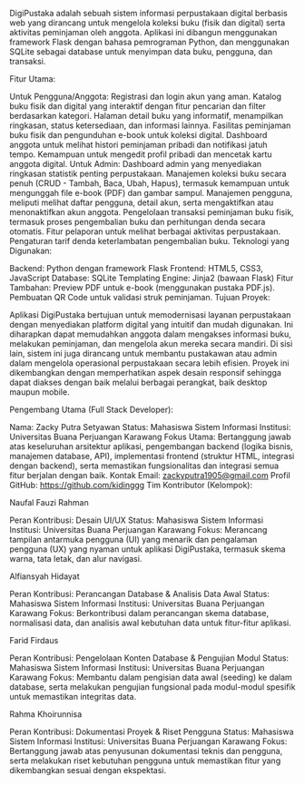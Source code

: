 DigiPustaka adalah sebuah sistem informasi perpustakaan digital berbasis web yang dirancang untuk mengelola koleksi buku (fisik dan digital) serta aktivitas peminjaman oleh anggota. Aplikasi ini dibangun menggunakan framework Flask dengan bahasa pemrograman Python, dan menggunakan SQLite sebagai database untuk menyimpan data buku, pengguna, dan transaksi.

Fitur Utama:

Untuk Pengguna/Anggota:
Registrasi dan login akun yang aman.
Katalog buku fisik dan digital yang interaktif dengan fitur pencarian dan filter berdasarkan kategori.
Halaman detail buku yang informatif, menampilkan ringkasan, status ketersediaan, dan informasi lainnya.
Fasilitas peminjaman buku fisik dan pengunduhan e-book untuk koleksi digital.
Dashboard anggota untuk melihat histori peminjaman pribadi dan notifikasi jatuh tempo.
Kemampuan untuk mengedit profil pribadi dan mencetak kartu anggota digital.
Untuk Admin:
Dashboard admin yang menyediakan ringkasan statistik penting perpustakaan.
Manajemen koleksi buku secara penuh (CRUD - Tambah, Baca, Ubah, Hapus), termasuk kemampuan untuk mengunggah file e-book (PDF) dan gambar sampul.
Manajemen pengguna, meliputi melihat daftar pengguna, detail akun, serta mengaktifkan atau menonaktifkan akun anggota.
Pengelolaan transaksi peminjaman buku fisik, termasuk proses pengembalian buku dan perhitungan denda secara otomatis.
Fitur pelaporan untuk melihat berbagai aktivitas perpustakaan.
Pengaturan tarif denda keterlambatan pengembalian buku.
Teknologi yang Digunakan:

Backend: Python dengan framework Flask
Frontend: HTML5, CSS3, JavaScript
Database: SQLite
Templating Engine: Jinja2 (bawaan Flask)
Fitur Tambahan:
Preview PDF untuk e-book (menggunakan pustaka PDF.js).
Pembuatan QR Code untuk validasi struk peminjaman.
Tujuan Proyek:

Aplikasi DigiPustaka bertujuan untuk memodernisasi layanan perpustakaan dengan menyediakan platform digital yang intuitif dan mudah digunakan. Ini diharapkan dapat memudahkan anggota dalam mengakses informasi buku, melakukan peminjaman, dan mengelola akun mereka secara mandiri. Di sisi lain, sistem ini juga dirancang untuk membantu pustakawan atau admin dalam mengelola operasional perpustakaan secara lebih efisien. Proyek ini dikembangkan dengan memperhatikan aspek desain responsif sehingga dapat diakses dengan baik melalui berbagai perangkat, baik desktop maupun mobile.

Pengembang Utama (Full Stack Developer):

Nama: Zacky Putra Setyawan
Status: Mahasiswa Sistem Informasi
Institusi: Universitas Buana Perjuangan Karawang
Fokus Utama: Bertanggung jawab atas keseluruhan arsitektur aplikasi, pengembangan backend (logika bisnis, manajemen database, API), implementasi frontend (struktur HTML, integrasi dengan backend), serta memastikan fungsionalitas dan integrasi semua fitur berjalan dengan baik.
Kontak Email: zackyputra1905@gmail.com
Profil GitHub: https://github.com/kidinggg
Tim Kontributor (Kelompok):

Naufal Fauzi Rahman

Peran Kontribusi: Desain UI/UX
Status: Mahasiswa Sistem Informasi
Institusi: Universitas Buana Perjuangan Karawang
Fokus: Merancang tampilan antarmuka pengguna (UI) yang menarik dan pengalaman pengguna (UX) yang nyaman untuk aplikasi DigiPustaka, termasuk skema warna, tata letak, dan alur navigasi.

Alfiansyah Hidayat

Peran Kontribusi: Perancangan Database & Analisis Data Awal
Status: Mahasiswa Sistem Informasi
Institusi: Universitas Buana Perjuangan Karawang
Fokus: Berkontribusi dalam perancangan skema database, normalisasi data, dan analisis awal kebutuhan data untuk fitur-fitur aplikasi.

Farid Firdaus

Peran Kontribusi: Pengelolaan Konten Database & Pengujian Modul
Status: Mahasiswa Sistem Informasi
Institusi: Universitas Buana Perjuangan Karawang
Fokus: Membantu dalam pengisian data awal (seeding) ke dalam database, serta melakukan pengujian fungsional pada modul-modul spesifik untuk memastikan integritas data.

Rahma Khoirunnisa

Peran Kontribusi: Dokumentasi Proyek & Riset Pengguna
Status: Mahasiswa Sistem Informasi
Institusi: Universitas Buana Perjuangan Karawang
Fokus: Bertanggung jawab atas penyusunan dokumentasi teknis dan pengguna, serta melakukan riset kebutuhan pengguna untuk memastikan fitur yang dikembangkan sesuai dengan ekspektasi.
